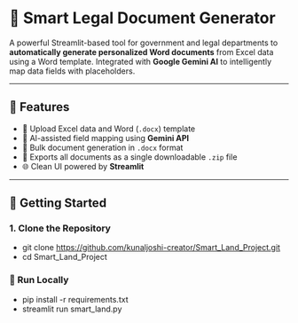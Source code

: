 # 📄 Smart Legal Document Generator

A powerful Streamlit-based tool for government and legal departments to **automatically generate personalized Word documents** from Excel data using a Word template. Integrated with **Google Gemini AI** to intelligently map data fields with placeholders.

---

## 🔧 Features

- 🧾 Upload Excel data and Word (`.docx`) template
- 🧠 AI-assisted field mapping using **Gemini API**
- 📂 Bulk document generation in `.docx` format
- 🔄 Exports all documents as a single downloadable `.zip` file
- 🌐 Clean UI powered by **Streamlit**

---

## 🚀 Getting Started

### 1. Clone the Repository
- git clone https://github.com/kunaljoshi-creator/Smart_Land_Project.git
- cd Smart_Land_Project

### 🚀 Run Locally

- pip install -r requirements.txt
- streamlit run smart_land.py

